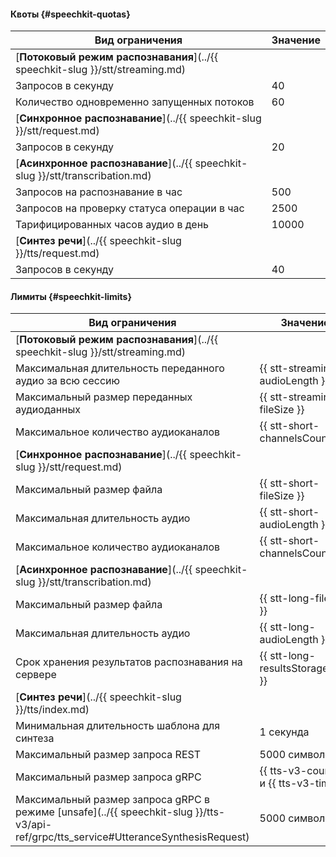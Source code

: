 
#### Квоты {#speechkit-quotas}

Вид ограничения | Значение
----- | -----
[**Потоковый режим распознавания**](../{{ speechkit-slug }}/stt/streaming.md) |
Запросов в секунду | 40
Количество одновременно запущенных потоков | 60
[**Синхронное распознавание**](../{{ speechkit-slug }}/stt/request.md) |
Запросов в секунду | 20
[**Асинхронное распознавание**](../{{ speechkit-slug }}/stt/transcribation.md) |
Запросов на распознавание в час | 500
Запросов на проверку статуса операции в час | 2500
Тарифицированных часов аудио в день | 10000
[**Синтез речи**](../{{ speechkit-slug }}/tts/request.md) |
Запросов в секунду | 40


#### Лимиты {#speechkit-limits}


Вид ограничения | Значение
----- | -----
[**Потоковый режим распознавания**](../{{ speechkit-slug }}/stt/streaming.md) |
Максимальная длительность переданного аудио за всю сессию | {{ stt-streaming-audioLength }}
Максимальный размер переданных аудиоданных | {{ stt-streaming-fileSize }}
Максимальное количество аудиоканалов | {{ stt-short-channelsCount }}
[**Синхронное распознавание**](../{{ speechkit-slug }}/stt/request.md) | |
Максимальный размер файла | {{ stt-short-fileSize }}
Максимальная длительность аудио | {{ stt-short-audioLength }}
Максимальное количество аудиоканалов | {{ stt-short-channelsCount }}
[**Асинхронное распознавание**](../{{ speechkit-slug }}/stt/transcribation.md) |
Максимальный размер файла | {{ stt-long-fileSize }}
Максимальная длительность аудио | {{ stt-long-audioLength }}
Срок хранения результатов распознавания на сервере | {{ stt-long-resultsStorageTime }}
[**Синтез речи**](../{{ speechkit-slug }}/tts/index.md) |
Минимальная длительность шаблона для синтеза | 1 секунда
Максимальный размер запроса REST | 5000 символов
Максимальный размер запроса gRPC | {{ tts-v3-count }} и {{ tts-v3-time }}
Максимальный размер запроса gRPC в режиме [unsafe](../{{ speechkit-slug }}/tts-v3/api-ref/grpc/tts_service#UtteranceSynthesisRequest) | 5000 символов
